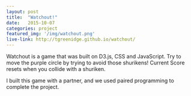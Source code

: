 ```yaml
---
layout: post
title:  "Watchout!"
date:   2015-10-07
categories: project
featured_img: '/img/watchout.png'
live-link: http://tgreenidge.github.io/watchout/
---
```


Watchout is a game that was built on D3.js, CSS and JavaScript. Try to move the purple circle by trying to avoid those shurikens! Current Score resets when you collide with a shuriken.

I built this game with a partner, and we used paired programming to complete the project.